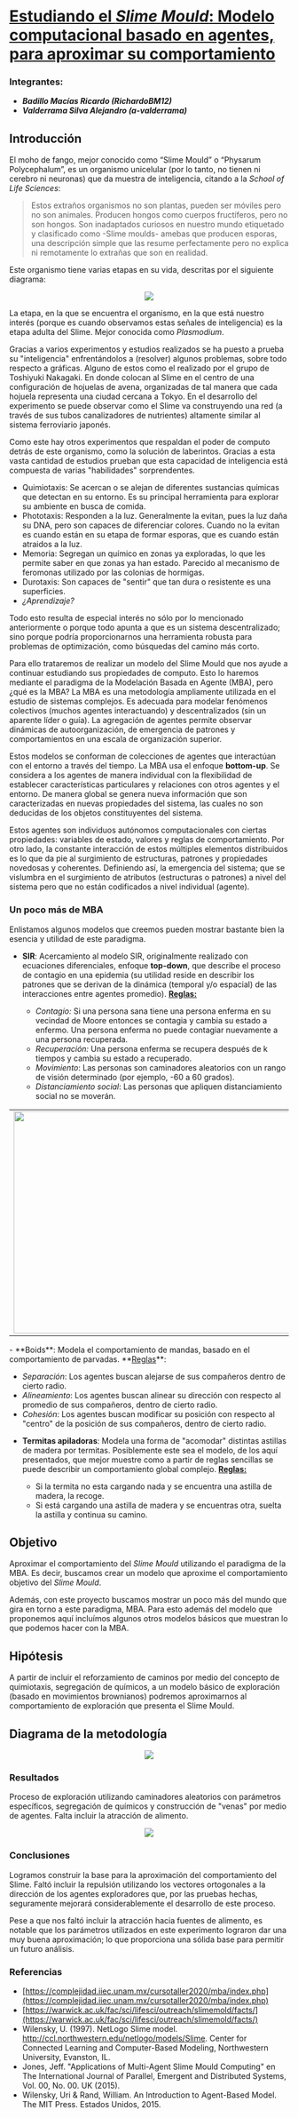 # <u>Estudiando el *Slime Mould*: Modelo computacional basado en agentes, para aproximar su comportamiento</u>

### Integrantes:

- ***Badillo Macías Ricardo (RichardoBM12)***
- ***Valderrama Silva Alejandro (a-valderrama)***

## Introducción

El moho de fango, mejor conocido como “Slime Mould”  o “Physarum Polycephalum”, es un organismo unicelular (por lo tanto, no tienen ni cerebro ni neuronas) que da muestra de inteligencia, citando a la *School of Life Sciences*:

> Estos extraños organismos no son plantas, pueden ser móviles pero no son animales. Producen hongos como cuerpos fructíferos, pero no son hongos. Son inadaptados curiosos en nuestro mundo etiquetado y clasificado como -Slime moulds- amebas que producen esporas, una descripción simple que las resume perfectamente pero no explica ni remotamente lo extrañas que son en realidad.

Este organismo tiene varias etapas en su vida, descritas por el siguiente diagrama:

<p align="center">
  <img src="https://github.com/a-valderrama/Genomica/blob/master/GenomicaComputacional/proyecto_final/img/lifecycle.jpg?raw=true"/>

</p>

La etapa, en la que se encuentra el organismo, en la que está nuestro interés (porque es cuando observamos estas señales de inteligencia) es la etapa adulta del Slime. Mejor conocida como *Plasmodium*.

Gracias a varios experimentos y estudios realizados se ha puesto a prueba su "inteligencia" enfrentándolos a (resolver) algunos problemas, sobre todo respecto a gráficas.
Alguno de estos como el realizado por el grupo de Toshiyuki Nakagaki. En donde colocan al Slime en el centro de una configuración de hojuelas de avena, organizadas de tal manera que cada hojuela representa una ciudad cercana a Tokyo. En el desarrollo del experimento se puede observar como el Slime va construyendo una red (a través de sus tubos canalizadores de nutrientes) altamente similar al sistema ferroviario japonés. 

Como este hay otros experimentos que respaldan el poder de computo detrás de este organismo, como la solución de laberintos. Gracias a esta vasta cantidad de estudios prueban que esta capacidad de inteligencia está compuesta de varias "habilidades" sorprendentes. 

- Quimiotaxis: Se acercan o se alejan de diferentes sustancias químicas que detectan en su entorno. Es su principal herramienta para explorar su ambiente en busca de comida. 
- Phototaxis: Responden a la luz. Generalmente la evitan, pues la luz daña su DNA, pero son capaces de diferenciar colores. Cuando no la evitan es cuando están en su etapa de formar esporas, que es cuando están atraidos a la luz. 
- Memoria: Segregan un químico en zonas ya exploradas, lo que les permite saber en que zonas ya han estado. Parecido al mecanismo de feromonas utilizado por las colonias de hormigas.
- Durotaxis: Son capaces de "sentir" que tan dura o resistente es una superficies.
- *¿Aprendizaje?*

Todo esto resulta de especial interés no sólo por lo mencionado anteriormente o porque todo apunta a que es un sistema descentralizado; sino porque podría proporcionarnos una herramienta robusta para problemas de optimización, como búsquedas del camino más corto.

Para ello trataremos de realizar un modelo del Slime Mould que nos ayude a continuar estudiando sus propiedades de computo. Esto lo haremos mediante el paradigma de la Modelación Basada en Agente (MBA), pero ¿qué es la MBA?
La MBA es una metodología ampliamente utilizada en el estudio de sistemas complejos. Es adecuada para modelar fenómenos colectivos (muchos agentes interactuando) y descentralizados (sin un aparente líder o guía). La agregación de agentes permite observar dinámicas de autoorganización, de emergencia de patrones y comportamientos en una escala de organización superior.

Estos modelos se conforman de colecciones de agentes que interactúan con el entorno a través del tiempo. La MBA usa el enfoque **bottom-up**. Se considera a los agentes de manera individual con la flexibilidad de establecer características particulares y relaciones con otros agentes y el entorno. De manera global se genera nueva información que son caracterizadas en nuevas propiedades del sistema, las cuales no son deducidas de los objetos constituyentes del sistema.

Estos agentes son individuos autónomos computacionales con ciertas propiedades: variables de estado, valores y reglas de comportamiento. Por otro lado, la constante interacción de estos múltiples elementos distribuidos es lo que da pie al surgimiento de estructuras, patrones y propiedades novedosas y coherentes. Definiendo así, la emergencia del sistema; que se vislumbra en el surgimiento de atributos (estructuras o patrones) a nivel del sistema pero que no están codificados a nivel individual (agente).

### Un poco más de MBA

Enlistamos algunos modelos que creemos pueden mostrar bastante bien la esencia y utilidad de este paradigma.

- **SIR**: Acercamiento al modelo SIR, originalmente realizado con ecuaciones diferenciales, enfoque **top-down**, que describe el proceso de contagio en una epidemia (su utilidad reside en describir los patrones que se derivan de la dinámica (temporal y/o espacial) de las interacciones entre agentes promedio). 
  **<u>Reglas:</u>**

  - *Contagio:* Si una persona sana tiene una persona enferma en su vecindad de Moore entonces se contagia y cambia su estado a enfermo. Una persona enferma no puede contagiar nuevamente a una persona recuperada.
  - *Recuperación:* Una persona enferma se recupera después de k tiempos y cambia su estado a recuperado.
  - *Movimiento*: Las personas son caminadores aleatorios con un rango de visión determinado (por ejemplo, -60 a 60 grados).
  - *Distanciamiento social*: Las personas que apliquen distanciamiento social no se moverán.

<table>
  <tbody>
    <tr>
      <td>
        <img src="gif/SIR-dist.gif" width="600" height="400" />
      </td>
      <td>
        <img src="gif/SIR-dist.gif" width="600" height="400" />
      </td>
      </tr>
   </tbody>
</table>
- **Boids**: Modela el comportamiento de mandas, basado en el comportamiento de parvadas.
  **<u>Reglas</u>**:

  - *Separación*: Los agentes buscan alejarse de sus compañeros dentro de cierto radio.
  - *Alineamiento*: Los agentes buscan alinear su dirección con respecto al promedio de sus compañeros, dentro de cierto radio.
  - *Cohesión*: Los agentes buscan modificar su posición con respecto al "centro" de la posición de sus compañeros, dentro de cierto radio.

  [^https://vimeo.com/58291553?fbclid=IwAR1C1qw5Jv7bCCR8nZy5QSIF5Ynx8-o3E6pdoWmCVb6QwYjL1JPz6oz-L6I]: 

- **Termitas apiladoras**: Modela una forma de "acomodar" distintas astillas de madera por termitas. 
  Posiblemente este sea el modelo, de los aquí presentados, que mejor muestre como a partir de reglas sencillas se puede describir un comportamiento global complejo. 
  **<u>Reglas:</u>**

  - Si la termita no esta cargando nada y se encuentra una astilla de madera, la recoge.
  - Si está cargando una astilla de madera y se encuentras otra, suelta la astilla y continua su camino.

## Objetivo

Aproximar el comportamiento del *Slime Mould* utilizando el paradigma de la MBA. Es decir, buscamos crear un modelo que aproxime el comportamiento objetivo del *Slime Mould*. 

Además, con este proyecto buscamos mostrar un poco más del mundo que gira en torno a este paradigma, MBA. Para esto además del modelo que proponemos aquí incluímos algunos otros modelos básicos que muestran lo que podemos hacer con la MBA.

## Hipótesis

A partir de incluir el reforzamiento de caminos por medio del concepto de quimiotaxis, segregación de químicos, a un modelo básico de exploración (basado en movimientos brownianos) podremos aproximarnos al comportamiento de exploración que presenta el Slime Mould. 

[^El movimiento browniano es el movimiento aleatorio que se observa en las partículas que se hallan en un medio fluido]: 

## Diagrama de la metodología

<p align="center">
  <img src="https://github.com/a-valderrama/Genomica/blob/master/GenomicaComputacional/proyecto_final/img/Metodologia.png?raw=true"/>
</p>

### Resultados

Proceso de exploración utilizando caminadores aleatorios con parámetros específicos, segregación de químicos y construcción de "venas" por medio de agentes. Falta incluir la atracción de alimento.

<p align="center">
  <img src="https://github.com/RichardoBM12/Slime_Mould_MBA/blob/master/img/final-slime.png?raw=true"/>
</p>

### Conclusiones

Logramos construir la base para la aproximación del comportamiento del Slime. Faltó incluir la repulsión utilizando los vectores ortogonales a la dirección de los agentes exploradores que, por las pruebas hechas, seguramente mejorará considerablemente el desarrollo de este proceso. 

Pese a que nos faltó incluir la atracción hacia fuentes de alimento, es notable que los parámetros utilizados en este experimento lograron dar una muy buena aproximación; lo que proporciona una sólida base para permitir un futuro análisis. 

### Referencias

- [https://complejidad.iiec.unam.mx/cursotaller2020/mba/index.php](https://complejidad.iiec.unam.mx/cursotaller2020/mba/index.php)
- [https://warwick.ac.uk/fac/sci/lifesci/outreach/slimemold/facts/](https://warwick.ac.uk/fac/sci/lifesci/outreach/slimemold/facts/)
- Wilensky, U. (1997). NetLogo Slime model. http://ccl.northwestern.edu/netlogo/models/Slime. Center for Connected Learning and Computer-Based Modeling, Northwestern University, Evanston, IL.       
- Jones, Jeff. "Applications of Multi-Agent Slime Mould Computing" en The International Journal of Parallel, Emergent and Distributed Systems, Vol. 00, No. 00. UK (2015).
- Wilensky, Uri & Rand, William. An Introduction to Agent-Based Model. The MIT Press. Estados Unidos, 2015.




